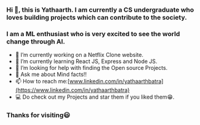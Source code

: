 ### Hi 👋, this is Yathaarth. I am currently a CS undergraduate who loves building projects which can contribute to the society.
### I am a ML enthusiast who is very excited to see the world change through AI.





- 🔭 I’m currently working on a Netflix Clone website.
- 🌱 I’m currently learning React JS, Express and Node JS.
- 🤔 I’m looking for help with finding the Open source Projects.
- 💬 Ask me about Mind facts!!
- 📫 How to reach me:[www.linkedin.com/in/yathaarthbatra](https://www.linkedin.com/in/yathaarthbatra)
- 💻 Do check out my Projects and star them if you liked them😁.

### Thanks for visiting😃


